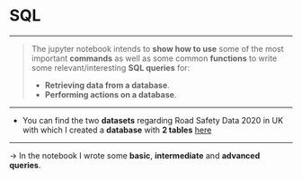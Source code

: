 # SQL
- - - 
> The jupyter notebook intends to **show how to use** some of the most important **commands** as well as some common **functions** to write some relevant/interesting **SQL queries** for:
> -  **Retrieving data from a database**.
> -  **Performing actions on a database**.
- - - 
- You can find the two **datasets** regarding Road Safety Data 2020 in UK with which I created a **database** with **2 tables** [here](https://data.gov.uk/dataset/cb7ae6f0-4be6-4935-9277-47e5ce24a11f/road-safety-data)
- - - - 
&rarr; In the notebook I wrote some **basic**, **intermediate** and **advanced queries**.
